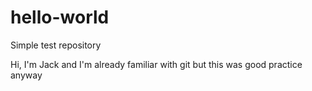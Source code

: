 # hello-world
Simple test repository

Hi, I'm Jack and I'm already familiar with git but this was good practice anyway
